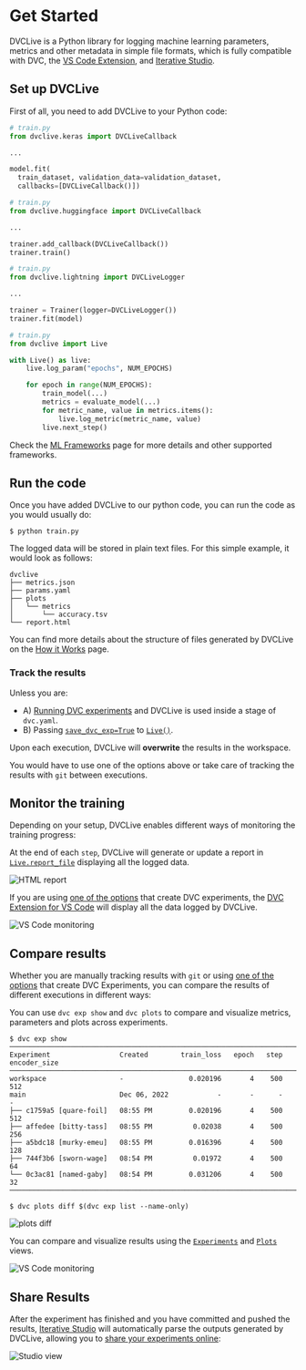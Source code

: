 # Get Started

DVCLive is a Python library for logging machine learning parameters, metrics and
other metadata in simple file formats, which is fully compatible with DVC, the
[VS Code Extension](https://marketplace.visualstudio.com/items?itemName=Iterative.dvc),
and [Iterative Studio](https://studio.iterative.ai/).

## Set up DVCLive

First of all, you need to add DVCLive to your Python code:

<toggle>
<tab title="Keras">

```python
# train.py
from dvclive.keras import DVCLiveCallback

...

model.fit(
  train_dataset, validation_data=validation_dataset,
  callbacks=[DVCLiveCallback()])
```

</tab>

<tab title="Hugging Face">

```python
# train.py
from dvclive.huggingface import DVCLiveCallback

...

trainer.add_callback(DVCLiveCallback())
trainer.train()
```

</tab>
<tab title="Pytorch Lightning">

```python
# train.py
from dvclive.lightning import DVCLiveLogger

...

trainer = Trainer(logger=DVCLiveLogger())
trainer.fit(model)
```

</tab>

<tab title="Python API">

```python
# train.py
from dvclive import Live

with Live() as live:
    live.log_param("epochs", NUM_EPOCHS)

    for epoch in range(NUM_EPOCHS):
        train_model(...)
        metrics = evaluate_model(...)
        for metric_name, value in metrics.items():
            live.log_metric(metric_name, value)
        live.next_step()
```

</tab>
</toggle>

Check the [ML Frameworks](/doc/dvclive/api-reference/ml-frameworks) page for
more details and other supported frameworks.

## Run the code

Once you have added DVCLive to our python code, you can run the code as you
would usually do:

```cli
$ python train.py
```

The logged data will be stored in plain text files. For this simple example, it
would look as follows:

```
dvclive
├── metrics.json
├── params.yaml
├── plots
│   └── metrics
│       └── accuracy.tsv
└── report.html
```

<admon type="info" icon="book">

You can find more details about the structure of files generated by DVCLive on
the [How it Works](/doc/dvclive/how-it-works) page.

</admon>

### Track the results

Unless you are:

- A)
  [Running DVC experiments](/doc/user-guide/experiment-management/running-experiments)
  and DVCLive is used inside a stage of `dvc.yaml`.
- B) Passing [`save_dvc_exp=True`](/doc/dvclive/api-reference/live#parameters)
  to [`Live()`](/doc/dvclive/api-reference/live).

Upon each execution, DVCLive will **overwrite** the results in the workspace.

You would have to use one of the options above or take care of tracking the
results with `git` between executions.

## Monitor the training

Depending on your setup, DVCLive enables different ways of monitoring the
training progress:

<toggle>

<tab title="Standalone report">

At the end of each `step`, DVCLive will generate or update a report in
[`Live.report_file`](/doc/dvclive/api-reference/live#properties) displaying all
the logged data.

![HTML report](/img/dvclive-html.gif)

</tab>

<tab title="DVC Extension for VS Code">

If you are using [one of the options](#track-the-results) that create <abbr>DVC
experiments</abbr>, the
[DVC Extension for VS Code](https://marketplace.visualstudio.com/items?itemName=Iterative.dvc)
will display all the data logged by DVCLive.

![VS Code monitoring](/img/dvclive-vscode-monitoring.gif)

</tab>

</toggle>

## Compare results

Whether you are manually tracking results with `git` or using
[one of the options](#track-the-results) that create <abbr>DVC
Experiments</abbr>, you can compare the results of different executions in
different ways:

<toggle>

<tab title="DVC CLI">

You can use `dvc exp show` and `dvc plots` to compare and visualize metrics,
parameters and plots across experiments.

```cli
$ dvc exp show
────────────────────────────────────────────────────────────────────────────────────
Experiment                 Created        train_loss   epoch   step   encoder_size
────────────────────────────────────────────────────────────────────────────────────
workspace                  -                0.020196       4    500   512
main                       Dec 06, 2022            -       -      -   -
├── c1759a5 [quare-foil]   08:55 PM         0.020196       4    500   512
├── affedee [bitty-tass]   08:55 PM          0.02038       4    500   256
├── a5bdc18 [murky-emeu]   08:55 PM         0.016396       4    500   128
├── 744f3b6 [sworn-wage]   08:54 PM          0.01972       4    500   64
└── 0c3ac81 [named-gaby]   08:54 PM         0.031206       4    500   32
────────────────────────────────────────────────────────────────────────────────────
```

```cli
$ dvc plots diff $(dvc exp list --name-only)
```

![plots diff](/img/dvclive_exp_tracking_plots_diff.svg)

</tab>

<tab title="DVC Extension for VS Code">

You can compare and visualize results using the
[`Experiments`](https://github.com/iterative/vscode-dvc/blob/main/extension/resources/walkthrough/experiments-table.md)
and
[`Plots`](https://github.com/iterative/vscode-dvc/blob/main/extension/resources/walkthrough/plots.md)
views.

![VS Code monitoring](/img/dvclive-vscode-compare.png)

</tab>

</toggle>

## Share Results

After the experiment has finished and you have committed and pushed the results,
[Iterative Studio](/doc/studio) will automatically parse the outputs generated
by DVCLive, allowing you to
[share your experiments online](/doc/studio/get-started):

![Studio view](/img/dvclive-studio-plots.png)
